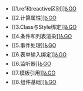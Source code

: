 - [[1.ref和reactive区别]][♿GO](./1.ref和reactive区别.md)
- [[2.计算属性]][♿GO](./2.计算属性.md)
- [[3.Class与Style绑定]][♿GO](./3.Class与Style绑定.md)
- [[4.条件和列表渲染]][♿GO](./4.条件和列表渲染.md)
- [[5.事件处理]][♿GO](./5.事件处理.md)
- [[6.表单输入绑定]][♿GO](./6.表单输入绑定.md)
- [[6.监听器]][♿GO](./6.监听器.md)
- [[7.模板引用]][♿GO](./7.模板引用.md)
- [[8.组件基础]][♿GO](./8.组件基础.md)
